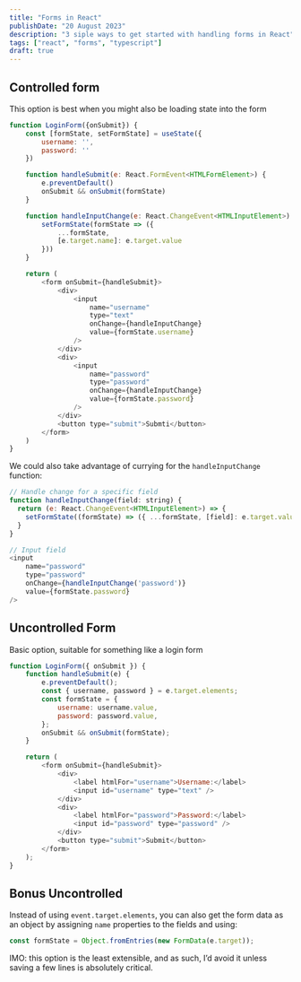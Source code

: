 ```yaml
---
title: "Forms in React"
publishDate: "20 August 2023"
description: "3 siple ways to get started with handling forms in React"
tags: ["react", "forms", "typescript"]
draft: true
---
```


## Controlled form

This option is best when you might also be loading state into the form

```javascript
function LoginForm({onSubmit}) {
    const [formState, setFormState] = useState({
        username: '',
        password: ''
    })

    function handleSubmit(e: React.FormEvent<HTMLFormElement>) {
        e.preventDefault()
        onSubmit && onSubmit(formState)
    }

    function handleInputChange(e: React.ChangeEvent<HTMLInputElement>) {
        setFormState(formState => ({
            ...formState,
            [e.target.name]: e.target.value
        }))
    }

    return (
        <form onSubmit={handleSubmit}>
            <div>
                <input
                    name="username"
                    type="text"
                    onChange={handleInputChange}
                    value={formState.username}
                />
            </div>
            <div>
                <input
                    name="password"
                    type="password"
                    onChange={handleInputChange}
                    value={formState.password}
                />
            </div>
            <button type="submit">Submti</button>
        </form>
    )
}
```

We could also take advantage of currying for the `handleInputChange` function:

```javascript
// Handle change for a specific field
function handleInputChange(field: string) {
  return (e: React.ChangeEvent<HTMLInputElement>) => {
    setFormState((formState) => ({ ...formState, [field]: e.target.value }))
  }
}

// Input field
<input
    name="password"
    type="password"
    onChange={handleInputChange('password')}
    value={formState.password}
/>
```

## Uncontrolled Form

Basic option, suitable for something like a login form

```javascript
function LoginForm({ onSubmit }) {
	function handleSubmit(e) {
		e.preventDefault();
		const { username, password } = e.target.elements;
		const formState = {
			username: username.value,
			password: password.value,
		};
		onSubmit && onSubmit(formState);
	}

	return (
		<form onSubmit={handleSubmit}>
			<div>
				<label htmlFor="username">Username:</label>
				<input id="username" type="text" />
			</div>
			<div>
				<label htmlFor="password">Password:</label>
				<input id="password" type="password" />
			</div>
			<button type="submit">Submit</button>
		</form>
	);
}
```

## Bonus Uncontrolled

Instead of using `event.target.elements`, you can also get the form data as an object by assigning `name` properties to the fields and using:

```javascript
const formState = Object.fromEntries(new FormData(e.target));
```

IMO: this option is the least extensible, and as such, I’d avoid it unless saving a few lines is absolutely critical.
